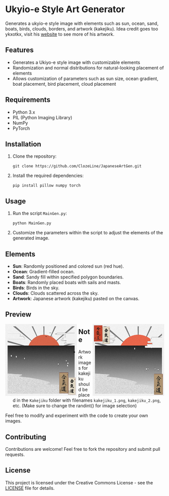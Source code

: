 # Ukyio-e Style Art Generator

Generates a ukyio-e style image with elements such as sun, ocean, sand, boats, birds, clouds, borders, and artwork (kakejiku).
Idea credit goes too ykxotkx, visit his [website](https://ykxotkx.art/) to see more of his artwork.

## Features

- Generates a Ukiyo-e style image with customizable elements
- Randomization and normal distributions for natural-looking placement of elements
- Allows customization of parameters such as sun size, ocean gradient, boat placement, bird placement, cloud placement

## Requirements

- Python 3.x
- PIL (Python Imaging Library)
- NumPy
- PyTorch

## Installation

1. Clone the repository:

    ```
    git clone https://github.com/ClozeLine/JapaneseArtGen.git
    ```

2. Install the required dependencies:

    ```
    pip install pillow numpy torch
    ```

## Usage

1. Run the script `MainGen.py`:

    ```
    python MainGen.py
    ```

2. Customize the parameters within the script to adjust the elements of the generated image.

## Elements

- **Sun**: Randomly positioned and colored sun (red hue).
- **Ocean**: Gradient-filled ocean.
- **Sand**: Sandy fill within specified polygon boundaries.
- **Boats**: Randomly placed boats with sails and masts.
- **Birds**: Birds in the sky.
- **Clouds**: Clouds scattered across the sky.
- **Artwork**: Japanese artwork (kakejiku) pasted on the canvas.

## Preview

<img src="Japanese/Examples/example_1.PNG" alt="Example 1" style="width: 45%; float: left; margin-right: 5px;">
<img src="Japanese/Examples/example_2.PNG" alt="Example 2" style="width: 45%; float: right; margin-left: 5px;">

## Note

- Artwork images for kakejiku should be placed in the `Kakejiku` folder with filenames `kakejiku_1.png`, `kakejiku_2.png`, etc. (Make sure to change the randint() for image selection)

Feel free to modify and experiment with the code to create your own images.

## Contributing

Contributions are welcome! Feel free to fork the repository and submit pull requests.

## License

This project is licensed under the Creative Commons License - see the [LICENSE](LICENSE) file for details.
